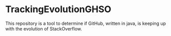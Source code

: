 # TrackingEvolutionGHSO

This repository is a tool to determine if GitHub, written in java, is keeping up with the evolution of StackOverflow.
